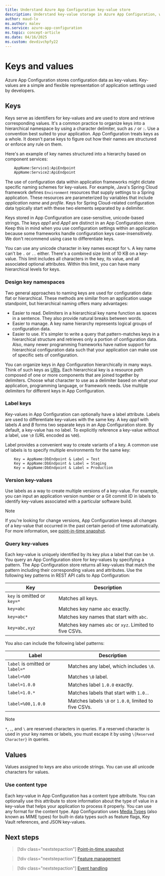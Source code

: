 ```yaml
---
title: Understand Azure App Configuration key-value store
description: Understand key-value storage in Azure App Configuration, which stores configuration data as key-values. Key-values are a representation of application settings.
author: maud-lv
ms.author: malev
ms.service: azure-app-configuration
ms.topic: concept-article
ms.date: 04/16/2025
ms.custom: devdivchpfy22
---
```


# Keys and values

Azure App Configuration stores configuration data as key-values. Key-values are a simple and flexible representation of application settings used by developers.

## Keys

Keys serve as identifiers for key-values and are used to store and retrieve corresponding values. It's a common practice to organize keys into a hierarchical namespace by using a character delimiter, such as `/` or `:`. Use a convention best suited to your application. App Configuration treats keys as a whole. It doesn't parse keys to figure out how their names are structured or enforce any rule on them.

Here's an example of key names structured into a hierarchy based on component services:

```aspx
    AppName:Service1:ApiEndpoint
    AppName:Service2:ApiEndpoint
```

The use of configuration data within application frameworks might dictate specific naming schemes for key-values. For example, Java's Spring Cloud framework defines `Environment` resources that supply settings to a Spring application. These resources are parameterized by variables that include *application name* and *profile*. Keys for Spring Cloud-related configuration data typically start with these two elements separated by a delimiter.

Keys stored in App Configuration are case-sensitive, unicode-based strings. The keys *app1* and *App1* are distinct in an App Configuration store. Keep this in mind when you use configuration settings within an application because some frameworks handle configuration keys case-insensitively. We don't recommend using case to differentiate keys.

You can use any unicode character in key names except for `%`. A key name can't be `.` or `..` either. There's a combined size limit of 10 KB on a key-value. This limit includes all characters in the key, its value, and all associated optional attributes. Within this limit, you can have many hierarchical levels for keys.

### Design key namespaces

Two general approaches to naming keys are used for configuration data: flat or hierarchical. These methods are similar from an application usage standpoint, but hierarchical naming offers many advantages:

* Easier to read. Delimiters in a hierarchical key name function as spaces in a sentence. They also provide natural breaks between words.
* Easier to manage. A key name hierarchy represents logical groups of configuration data.
* Easier to use. It's simpler to write a query that pattern-matches keys in a hierarchical structure and retrieves only a portion of configuration data. Also, many newer programming frameworks have native support for hierarchical configuration data such that your application can make use of specific sets of configuration.

You can organize keys in App Configuration hierarchically in many ways. Think of such keys as [URIs](https://en.wikipedia.org/wiki/Uniform_Resource_Identifier). Each hierarchical key is a resource *path* composed of one or more components that are joined together by delimiters. Choose what character to use as a delimiter based on what your application, programming language, or framework needs. Use multiple delimiters for different keys in App Configuration.

### Label keys

Key-values in App Configuration can optionally have a label attribute. Labels are used to differentiate key-values with the same key. A key *app1* with labels *A* and *B* forms two separate keys in an App Configuration store. By default, a key-value has no label. To explicitly reference a key-value without a label, use `\0` (URL encoded as `%00`).

Label provides a convenient way to create variants of a key. A common use of labels is to specify multiple environments for the same key:

```
    Key = AppName:DbEndpoint & Label = Test
    Key = AppName:DbEndpoint & Label = Staging
    Key = AppName:DbEndpoint & Label = Production
```

### Version key-values

Use labels as a way to create multiple versions of a key-value. For example, you can input an application version number or a Git commit ID in labels to identify key-values associated with a particular software build.

> [!NOTE]
> If you're looking for change versions, App Configuration keeps all changes of a key-value that occurred in the past certain period of time automatically. For more information, see [point-in-time snapshot](./concept-point-time-snapshot.md).

### Query key-values

Each key-value is uniquely identified by its key plus a label that can be `\0`. You query an App Configuration store for key-values by specifying a pattern. The App Configuration store returns all key-values that match the pattern including their corresponding values and attributes. Use the following key patterns in REST API calls to App Configuration:

| Key | Description |
|---|---|
| `key` is omitted or `key=*` | Matches all keys. |
| `key=abc` | Matches key name `abc` exactly. |
| `key=abc*` | Matches key names that start with `abc`.|
| `key=abc,xyz` | Matches key names `abc` or `xyz`. Limited to five CSVs. |

You also can include the following label patterns:

| Label | Description |
|---|---|
| `label` is omitted or `label=*` | Matches any label, which includes `\0`. |
| `label=%00` | Matches `\0` label. |
| `label=1.0.0` | Matches label `1.0.0` exactly. |
| `label=1.0.*` | Matches labels that start with `1.0.`. |
| `label=%00,1.0.0` | Matches labels `\0` or `1.0.0`, limited to five CSVs. |

> [!NOTE]
> `*`, `,`, and `\` are reserved characters in queries. If a reserved character is used in your key names or labels, you must escape it by using `\{Reserved Character}` in queries.

## Values

Values assigned to keys are also unicode strings. You can use all unicode characters for values.

### Use content type

Each key-value in App Configuration has a content type attribute. You can optionally use this attribute to store information about the type of value in a key-value that helps your application to process it properly. You can use any format for the content type. App Configuration uses [Media Types]( https://www.iana.org/assignments/media-types/media-types.xhtml) (also known as MIME types) for built-in data types such as feature flags, Key Vault references, and JSON key-values.

## Next steps

> [!div class="nextstepaction"]
> [Point-in-time snapshot](./concept-point-time-snapshot.md)

> [!div class="nextstepaction"]
> [Feature management](./concept-feature-management.md)

> [!div class="nextstepaction"]
> [Event handling](./concept-app-configuration-event.md)
